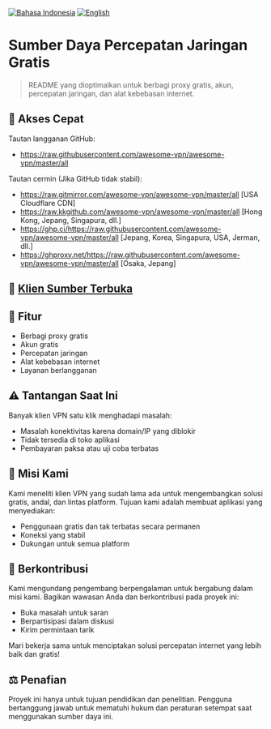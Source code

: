 [![Bahasa Indonesia](https://img.shields.io/badge/Bahasa-Indonesia-red)](README_ID.md)
[![English](https://img.shields.io/badge/Language-English-red)](README.md)

# Sumber Daya Percepatan Jaringan Gratis

> README yang dioptimalkan untuk berbagi proxy gratis, akun, percepatan jaringan, dan alat kebebasan internet.

## 🚀 Akses Cepat

Tautan langganan GitHub:
- https://raw.githubusercontent.com/awesome-vpn/awesome-vpn/master/all

Tautan cermin (Jika GitHub tidak stabil):
- https://raw.gitmirror.com/awesome-vpn/awesome-vpn/master/all [USA Cloudflare CDN]
- https://raw.kkgithub.com/awesome-vpn/awesome-vpn/master/all [Hong Kong, Jepang, Singapura, dll.]
- https://ghp.ci/https://raw.githubusercontent.com/awesome-vpn/awesome-vpn/master/all [Jepang, Korea, Singapura, USA, Jerman, dll.]
- https://ghproxy.net/https://raw.githubusercontent.com/awesome-vpn/awesome-vpn/master/all [Osaka, Jepang]

## 📱 [Klien Sumber Terbuka](https://github.com/awesome-vpn/awesome-vpn/wiki/Clients)

## 🌟 Fitur

- Berbagi proxy gratis
- Akun gratis
- Percepatan jaringan
- Alat kebebasan internet
- Layanan berlangganan

## ⚠️ Tantangan Saat Ini

Banyak klien VPN satu klik menghadapi masalah:
- Masalah konektivitas karena domain/IP yang diblokir
- Tidak tersedia di toko aplikasi
- Pembayaran paksa atau uji coba terbatas

## 🔬 Misi Kami

Kami meneliti klien VPN yang sudah lama ada untuk mengembangkan solusi gratis, andal, dan lintas platform. Tujuan kami adalah membuat aplikasi yang menyediakan:

- Penggunaan gratis dan tak terbatas secara permanen
- Koneksi yang stabil
- Dukungan untuk semua platform

## 🤝 Berkontribusi

Kami mengundang pengembang berpengalaman untuk bergabung dalam misi kami. Bagikan wawasan Anda dan berkontribusi pada proyek ini:

- Buka masalah untuk saran
- Berpartisipasi dalam diskusi
- Kirim permintaan tarik

Mari bekerja sama untuk menciptakan solusi percepatan internet yang lebih baik dan gratis!

## ⚖️ Penafian

Proyek ini hanya untuk tujuan pendidikan dan penelitian. Pengguna bertanggung jawab untuk mematuhi hukum dan peraturan setempat saat menggunakan sumber daya ini.

